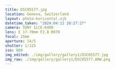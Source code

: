 ```yaml
---
title: DSC05577.jpg
location: Geneva, Switzerland
layout: photo-horizontal.njk
datetime_taken: "2024:04:12 20:27:27"
camera: SONY ILCE-6400
lens: E 17-70mm F2.8 B070
focal: 25mm
aperture: 14/5
shutter: 1/125
iso: 800
img_edited: ./img/gallery/gallery1/DSC05577.jpg
img_raw: ./img/gallery/gallery1/DSC05577.ARW.png
---
```

